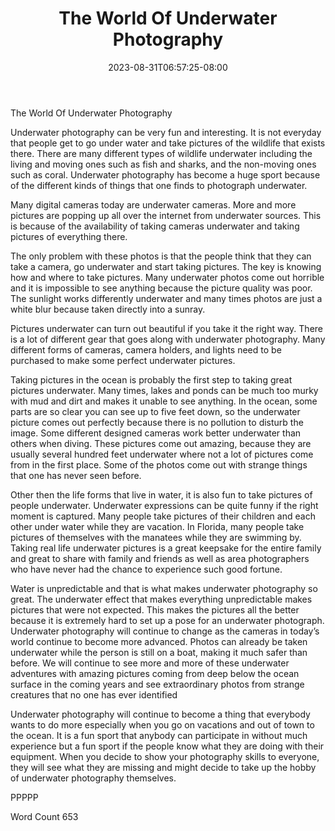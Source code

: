 ﻿---
title: "The World Of Underwater Photography"
date: 2023-08-31T06:57:25-08:00
description: "TXT Tips for Web Success"
featured_image: "/images/TXT.jpg"
tags: ["TXT"]
---

The World Of Underwater Photography

Underwater photography can be very fun and interesting. It is not everyday that people get to go under water and take pictures of the wildlife that exists there. There are many different types of wildlife underwater including the living and moving ones such as fish and sharks, and the non-moving ones such as coral. Underwater photography has become a huge sport because of the different kinds of things that one finds to photograph underwater.

Many digital cameras today are underwater cameras. More and more pictures are popping up all over the internet from underwater sources. This is because of the availability of taking cameras underwater and taking pictures of everything there.

The only problem with these photos is that the people think that they can take a camera, go underwater and start taking pictures. The key is knowing how and where to take pictures. Many underwater photos come out horrible and it is impossible to see anything because the picture quality was poor. The sunlight works differently underwater and many times photos are just a white blur because taken directly into a sunray.

Pictures underwater can turn out beautiful if you take it the right way. There is a lot of different gear that goes along with underwater photography. Many different forms of cameras, camera holders, and lights need to be purchased to make some perfect underwater pictures.

Taking pictures in the ocean is probably the first step to taking great pictures underwater. Many times, lakes and ponds can be much too murky with mud and dirt and makes it unable to see anything. In the ocean, some parts are so clear you can see up to five feet down, so the underwater picture comes out perfectly because there is no pollution to disturb the image.
Some different designed cameras work better underwater than others when diving. These pictures come out amazing, because they are usually several hundred feet underwater where not a lot of pictures come from in the first place. Some of the photos come out with strange things that one has never seen before. 

Other then the life forms that live in water, it is also fun to take pictures of people underwater. Underwater expressions can be quite funny if the right moment is captured. Many people take pictures of their children and each other under water while they are vacation. In Florida, many people take pictures of themselves with the manatees while they are swimming by. Taking real life underwater pictures is a great keepsake for the entire family and great to share with family and friends as well as area photographers who have never had the chance to experience such good fortune. 

Water is unpredictable and that is what makes underwater photography so great. The underwater effect that makes everything unpredictable makes pictures that were not expected. This makes the pictures all the better because it is extremely hard to set up a pose for an underwater photograph. Underwater photography will continue to change as the cameras in today’s world continue to become more advanced. Photos can already be taken underwater while the person is still on a boat, making it much safer than before. We will continue to see more and more of these underwater adventures with amazing pictures coming from deep below the ocean surface in the coming years and see extraordinary photos from strange creatures that no one has ever identified

Underwater photography will continue to become a thing that everybody wants to do more especially when you go on vacations and out of town to the ocean. It is a fun sport that anybody can participate in without much experience but a fun sport if the people know what they are doing with their equipment. When you decide to show your photography skills to everyone, they will see what they are missing and might decide to take up the hobby of underwater photography themselves.   

PPPPP

Word Count 653

